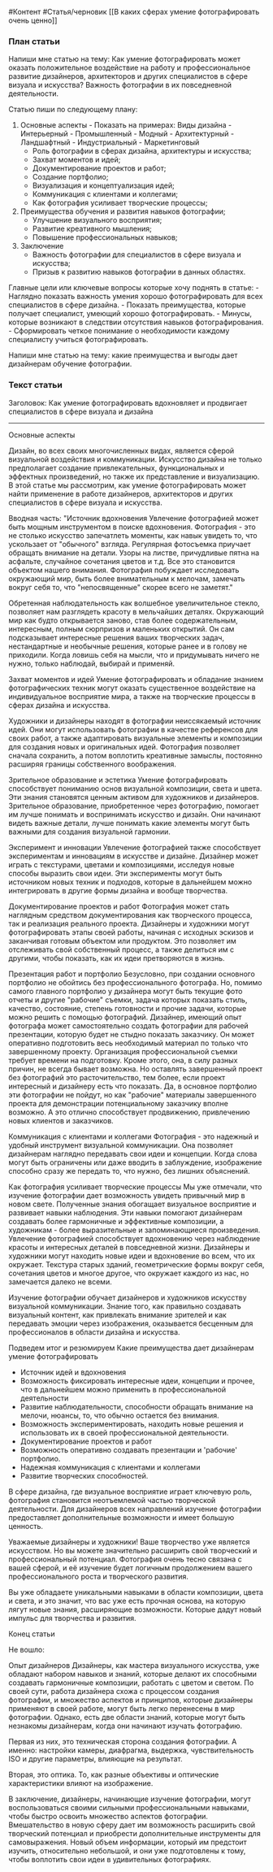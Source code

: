 #Контент #Статья/черновик 
[[В каких сферах умение фотографировать очень ценно]]

### План статьи

Напиши мне статью на тему:
Как умение фотографировать может оказать положительное воздействие на работу и профессиональное развитие дизайнеров, архитекторов и других специалистов в сфере визуала и искусства? Важность фотографии в их повседневной деятельности.

Статью пиши по следующему плану:

1. Основные аспекты
       - Показать на примерах:
		Виды дизайна
		-  Интерьерный 
		- Промышленный
		- Модный
		- Архитектурный
		- Ландшафтный
		- Индустриальный
		- Маркетинговый
    - Роль фотографии в сферах дизайна, архитектуры и искусства;
    - Захват моментов и идей;
    - Документирование проектов и работ;
    - Создание портфолио;
    - Визуализация и концептуализация идей;
    - Коммуникация с клиентами и коллегами;
    - Как фотография усиливает творческие процессы;
2. Преимущества обучения и развития навыков фотографии;
    - Улучшение визуального восприятия;
    - Развитие креативного мышления;
    - Повышение профессиональных навыков;
3. Заключение
    - Важность фотографии для специалистов в сфере визуала и искусства;
    - Призыв к развитию навыков фотографии в данных областях.

Главные цели или ключевые вопросы которые хочу поднять в статье:
	- Наглядно показать важность умения хорошо фотографировать для всех специалистов в сфере дизайна.
	- Показать преимущества, которые получает специалист, умеющий хорошо фотографировать.
	- Минусы, которые возникают в следствии отсутствия навыков фотографирования.
	- Сформировать четкое понимание о необходимости каждому специалисту учиться фотографировать.


Напиши мне статью на тему: какие преимущества и выгоды дает дизайнерам обучение фотографии. 


### Текст статьи

Заголовок: Как умение фотографировать вдохновляет и продвигает специалистов в сфере визуала и дизайна

---
Основные аспекты
    
Дизайн, во всех своих многочисленных видах, является сферой визуальной воздействия и коммуникации. Искусство дизайна не только предполагает создание привлекательных, функциональных и эффектных произведений, но также их представление и визуализацию. В этой статье мы рассмотрим, как умение фотографировать может найти применение в работе дизайнеров, архитекторов и других специалистов в сфере визуала и искусства.

Вводная часть:
"Источник вдохновения
Увлечение фотографией может быть мощным инструментом в поиске вдохновения. 
Фотография - это не столько искусство запечатлеть моменты, как навык увидеть то, что ускользает от "обычного" взгляда.
Регулярная фотосъемка приучает обращать внимание на детали. Узоры на листве, причудливые пятна на асфальте, случайное сочетания цветов и т.д. Все это становится объектом нашего внимания. 
Фотография побуждает исследовать окружающий мир, быть более внимательным к мелочам, замечать вокруг себя то, что "непосвященные" скорее всего не заметят."

Обретенная наблюдательность как волшебное увеличительное стекло, позволяет нам разглядеть красоту в мельчайших деталях. 
Окружающий мир как будто открывается заново, став более содержательным, интересным, полным сюрпризов и маленьких открытий. 
Он сам подсказывает интересные решения ваших творческих задач, нестандартные и необычные решения, которые ранее и в голову не приходили. Когда ловишь себя на мысли, что и придумывать ничего не нужно, только наблюдай, выбирай и применяй.


Захват моментов и идей
 Умение фотографировать и обладание знанием фотографических техник могут оказать существенное воздействие на индивидуальное восприятие мира, а также на творческие процессы в сферах дизайна и искусства.

Художники и дизайнеры находят в фотографии неиссякаемый источник идей. Они могут использовать фотографии в качестве референсов для своих работ, а также адаптировать визуальные элементы и композиции для создания новых и оригинальных идей. Фотография позволяет сначала сохранить, а потом воплотить креативные замыслы, постоянно расширяя границы собственного воображения.


Зрительное образование и эстетика
Умение фотографировать способствует пониманию основ визуальной композиции, света и цвета. Эти знания становятся ценным активом для художников и дизайнеров. Зрительное образование, приобретенное через фотографию, помогает им лучше понимать и воспринимать искусство и дизайн. Они начинают видеть важные детали, лучше понимать какие элементы могут быть важными для создания визуальной гармонии.

Эксперимент и инновации
Увлечение фотографией также способствует экспериментам и инновациям в искусстве и дизайне. Дизайнер может играть с текстурами, цветами и композициями, исследуя новые способы выразить свои идеи. Эти эксперименты могут быть источником новых техник и подходов, которые в дальнейшем можно интегрировать в другие формы дизайна и вообще творчества.


Документирование проектов и работ
Фотография может стать наглядным средством документирования как творческого процесса, так и реализация реального проекта. Дизайнеры и художники могут фотографировать этапы своей работы, начиная с исходных эскизов и заканчивая готовым объектом или продуктом. Это позволяет им отслеживать свой собственный процесс, а также делиться им с другими, чтобы показать, как их идеи претворяются в жизнь.

Презентация работ и портфолио
Безусловно, при создании основного портфолио не обойтись без профессионального фотографа.
Но, помимо самого главного портфолио у дизайнера могут быть текущие фото отчеты и другие "рабочие" съемки, задача которых показать стиль, качество, состояние, степень готовности и прочие задачи, которые можно решить с помощью фотографий. 
Дизайнер, имеющий опыт фотографа может самостоятельно создать фотографии для рабочей презентации, которую будет не стыдно показать заказчику. 
Он может оперативно подготовить весь необходимый материал по только что завершенному проекту.  Организация профессиональной съемки требует времени на подготовку. Кроме этого, она, в силу разных причин, не всегда бывает возможна. 
Но оставлять завершенный проект без фотографий это расточительство, тем более, если проект интересный и дизайнеру есть что показать. Да, в основное портфолио эти фотографии не пойдут, но как "рабочие" материалы завершенного проекта для демонстрации потенциальному заказчику вполне возможно. А это отлично способствует продвижению, привлечению новых клиентов и заказчиков.

Коммуникация с клиентами и коллегами
Фотография - это надежный и удобный инструмент визуальной коммуникации. Она позволяет дизайнерам наглядно передавать свои идеи и концепции. Когда слова могут быть ограничены или даже вводить в заблуждение, изображение способно сразу же передать то, что нужно, без лишних объяснений.


Как фотография усиливает творческие процессы
Мы уже отмечали, что изучение фотографии дает возможность увидеть привычный мир в новом свете.
Полученные знания обогащает визуальное восприятие и развивает навыки наблюдения. Эти навыки помогают дизайнерам создавать более гармоничные и эффективные композиции, а художникам - более выразительные и запоминающиеся произведения.
Увлечение фотографией способствует вдохновению через наблюдение красоты и интересных деталей в повседневной жизни. Дизайнеры и художники могут находить новые идеи и вдохновение во всем, что их окружает. Текстура старых зданий, геометрические формы вокруг себя, сочетания цветов и многое другое, что окружает каждого из нас, но замечается далеко не всеми.

Изучение фотографии обучает дизайнеров и художников искусству визуальной коммуникации. Знание того, как правильно создавать визуальный контент, как привлекать внимание зрителей и как передавать эмоции через изображения, оказывается бесценным для профессионалов в области дизайна и искусства.

Подведем итог и резюмируем
Какие преимущества дает дизайнерам умение фотографировать

- Источник идей и вдохновения
- Возможность фиксировать интересные идеи, концепции и прочее, что в дальнейшем можно применить в профессиональной деятельности
- Развитие наблюдательности, способности обращать внимание на мелочи, нюансы, то, что обычно остается без внимания.
- Возможность экспериментировать, находить новые решения и использовать их в своей профессиональной деятельности.
- Документирование проектов и работ
- Возможность оперативно создавать презентации и 'рабочие' портфолио.
- Надежная коммуникация с клиентами и коллегами
- Развитие творческих способностей.


В сфере дизайна, где визуальное восприятие играет ключевую роль, фотография становится неотъемлемой частью творческой деятельности. Для дизайнеров всех направлений изучение фотографии предоставляет дополнительные возможности и имеет большую ценность.

Уважаемые дизайнеры и художники! Ваше творчество уже является искусством. Но вы можете значительно расширить свой творческий и профессиональный потенциал.
Фотография очень тесно связана с вашей сферой, и её изучение будет логичным продолжением вашего профессионального роста и творческого развития.  

Вы уже обладаете уникальными навыками в области композиции, цвета и света, и это значит, что вас уже есть прочная основа, на которую лягут новые знания, расширяющие возможности. Которые дадут новый импульс для творчества и развития. 

Конец статьи




Не вошло:

Опыт дизайнеров 
Дизайнеры, как мастера визуального искусства, уже обладают набором навыков и знаний, которые делают их способными создавать гармоничные композиции, работать с цветом и светом.
По своей сути, работа дизайнера схожа с процессом создания фотографии, и множество аспектов и принципов, которые дизайнеры применяют в своей работе, могут быть легко перенесены в мир фотографии. Однако, есть две области знаний, которые могут быть незнакомы дизайнерам, когда они начинают изучать фотографию.

Первая из них, это техническая сторона создания фотографии. А именно: настройки камеры, диафрагма, выдержка, чувствительность ISO и другие параметры, влияющие на результат.

Вторая, это оптика. То, как разные объективы и оптические характеристики влияют на изображение. 


В заключение, дизайнеры, начинающие изучение фотографии, могут воспользоваться своими сильными профессиональными навыками, чтобы быстро освоить множество аспектов фотографии. Вмешательство в новую сферу дает им возможность расширить свой творческий потенциал и приобрести дополнительные инструменты для самовыражения. Новый объем информации, который им предстоит изучить, относительно небольшой, и они уже подготовлены к тому, чтобы воплотить свои идеи в удивительных фотографиях.
